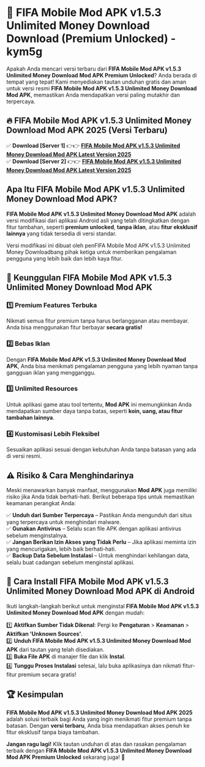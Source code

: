 # 🎯 FIFA Mobile Mod APK v1.5.3 Unlimited Money Download  Download (Premium Unlocked) -  kym5g

Apakah Anda mencari versi terbaru dari **FIFA Mobile Mod APK v1.5.3 Unlimited Money Download Mod APK Premium Unlocked**? Anda berada di tempat yang tepat! Kami menyediakan tautan unduhan gratis dan aman untuk versi resmi **FIFA Mobile Mod APK v1.5.3 Unlimited Money Download Mod APK**, memastikan Anda mendapatkan versi paling mutakhir dan terpercaya.

## 🔥 FIFA Mobile Mod APK v1.5.3 Unlimited Money Download Mod APK 2025 (Versi Terbaru)

✅ **Download [Server 1]** 👉👉 [**FIFA Mobile Mod APK v1.5.3 Unlimited Money Download Mod APK Latest Version 2025**](https://momento.my/?title=FIFA_Mobile_Mod_APK_v1.5.3_Unlimited_Money_Download)  
✅ **Download [Server 2]** 👉👉 [**FIFA Mobile Mod APK v1.5.3 Unlimited Money Download Mod APK Latest Version 2025**](https://momento.my/?title=FIFA_Mobile_Mod_APK_v1.5.3_Unlimited_Money_Download)  

## Apa Itu FIFA Mobile Mod APK v1.5.3 Unlimited Money Download Mod APK?

**FIFA Mobile Mod APK v1.5.3 Unlimited Money Download Mod APK** adalah versi modifikasi dari aplikasi Android asli yang telah ditingkatkan dengan fitur tambahan, seperti **premium unlocked**, **tanpa iklan**, atau **fitur eksklusif lainnya** yang tidak tersedia di versi standar.

Versi modifikasi ini dibuat oleh penFIFA Mobile Mod APK v1.5.3 Unlimited Money Downloadbang pihak ketiga untuk memberikan pengalaman pengguna yang lebih baik dan lebih kaya fitur.

## 🎯 Keunggulan FIFA Mobile Mod APK v1.5.3 Unlimited Money Download Mod APK

### 1️⃣ Premium Features Terbuka
Nikmati semua fitur premium tanpa harus berlangganan atau membayar. Anda bisa menggunakan fitur berbayar **secara gratis!**

### 2️⃣ Bebas Iklan
Dengan **FIFA Mobile Mod APK v1.5.3 Unlimited Money Download Mod APK**, Anda bisa menikmati pengalaman pengguna yang lebih nyaman tanpa gangguan iklan yang mengganggu.

### 3️⃣ Unlimited Resources
Untuk aplikasi game atau tool tertentu, **Mod APK** ini memungkinkan Anda mendapatkan sumber daya tanpa batas, seperti **koin, uang, atau fitur tambahan lainnya**.

### 4️⃣ Kustomisasi Lebih Fleksibel
Sesuaikan aplikasi sesuai dengan kebutuhan Anda tanpa batasan yang ada di versi resmi.

## ⚠️ Risiko & Cara Menghindarinya

Meski menawarkan banyak manfaat, menggunakan **Mod APK** juga memiliki risiko jika Anda tidak berhati-hati. Berikut beberapa tips untuk memastikan keamanan perangkat Anda:

✅ **Unduh dari Sumber Terpercaya** – Pastikan Anda mengunduh dari situs yang terpercaya untuk menghindari malware.  
✅ **Gunakan Antivirus** – Selalu scan file APK dengan aplikasi antivirus sebelum menginstalnya.  
✅ **Jangan Berikan Izin Akses yang Tidak Perlu** – Jika aplikasi meminta izin yang mencurigakan, lebih baik berhati-hati.  
✅ **Backup Data Sebelum Instalasi** – Untuk menghindari kehilangan data, selalu buat cadangan sebelum menginstal aplikasi.

## 📌 Cara Install FIFA Mobile Mod APK v1.5.3 Unlimited Money Download Mod APK di Android

Ikuti langkah-langkah berikut untuk menginstal **FIFA Mobile Mod APK v1.5.3 Unlimited Money Download Mod APK** dengan mudah:

1️⃣ **Aktifkan Sumber Tidak Dikenal**: Pergi ke **Pengaturan** > **Keamanan** > **Aktifkan 'Unknown Sources'**.  
2️⃣ **Unduh FIFA Mobile Mod APK v1.5.3 Unlimited Money Download Mod APK** dari tautan yang telah disediakan.  
3️⃣ **Buka File APK** di manajer file dan klik **Instal**.  
4️⃣ **Tunggu Proses Instalasi** selesai, lalu buka aplikasinya dan nikmati fitur-fitur premium secara gratis!

## 🏆 Kesimpulan

**FIFA Mobile Mod APK v1.5.3 Unlimited Money Download Mod APK 2025** adalah solusi terbaik bagi Anda yang ingin menikmati fitur premium tanpa batasan. Dengan **versi terbaru**, Anda bisa mendapatkan akses penuh ke fitur eksklusif tanpa biaya tambahan.

**Jangan ragu lagi!** Klik tautan unduhan di atas dan rasakan pengalaman terbaik dengan **FIFA Mobile Mod APK v1.5.3 Unlimited Money Download Mod APK Premium Unlocked** sekarang juga! 🚀
